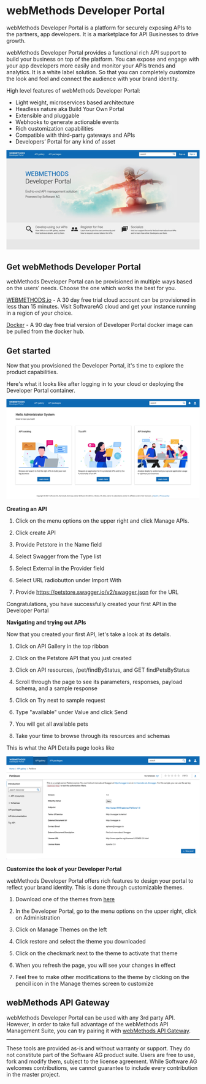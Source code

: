 webMethods Developer Portal
==========================
webMethods Developer Portal is a platform for securely exposing APIs to the partners, app developers. It is a marketplace for API Businesses to drive growth.

webMethods Developer Portal provides a functional rich API support to build your business on top of the platform. You can expose and engage with your app developers more easily and monitor your APIs trends and analytics.  It is a white label solution. So that you can completely customize the look and feel and connect the audience with your brand identity.

High level features of webMethods Developer Portal:

* Light weight, microservices based architecture
* Headless nature aka Build Your Own Portal
* Extensible and pluggable
* Webhooks to generate actionable events
* Rich customization capabilities
* Compatible with third-party gateways and APIs
* Developers’ Portal for any kind of asset

![](images/SignIn_page.jpeg)

Get webMethods Developer Portal
-------------------------------
webMethods Developer Portal can be provisioned in multiple ways based on the users' needs. Choose the one which works the best for you. 

[WEBMETHODS.io](https://www.softwareag.cloud/site/product/webmethods-api.html) -  A 30 day free trial cloud account can be provisioned in less than 15 minutes. Visit SoftwareAG cloud and get your instance running in a region of your choice.

[Docker](https://hub.docker.com/_/softwareag-developer-portal) - A 90 day free trial version of Developer Portal docker image can be pulled from the docker hub.

Get started
---------------
Now that you provisioned the Developer Portal, it's time to explore the product capabilities.

Here's what it looks like after logging in to your cloud or deploying the Developer Portal container.

![](images/welcome_page.png)

**Creating an API**

1. Click on the menu options on the upper right and click Manage APIs.

2. Click create API

3. Provide Petstore in the Name field

4. Select Swagger from the Type list

5. Select External in the Provider field

6. Select URL radiobutton under Import With

7. Provide https://petstore.swagger.io/v2/swagger.json for the URL

Congratulations, you have successfully created your first API in the Developer Portal

**Navigating and trying out APIs**

Now that you created your first API, let's take a look at its details.

1. Click on API Gallery in the top ribbon

2. Click on the Petstore API that you just created

3. Click on API resources, /pet/findByStatus, and GET findPetsByStatus

4. Scroll through the page to see its parameters, responses, payload schema, and a sample response

5. Click on Try next to sample request

6. Type "available" under Value and click Send

7. You will get all available pets

8. Take your time to browse through its resources and schemas

This is what the API Details page looks like

![](images/API_details.png)

**Customize the look of your Developer Portal**

webMethods Developer Portal offers rich features to design your portal to reflect your brand identity. This is done through customizable themes.

1. Download one of the themes from [here](https://github.com/SoftwareAG/webmethods-developer-portal/tree/main/samples/themes)

2. In the Developer Portal, go to the menu options on the upper right, click on Administration

3. Click on Manage Themes on the left

4. Click restore and select the theme you downloaded

5. Click on the checkmark next to the theme to activate that theme

6. When you refresh the page, you will see your changes in effect

7. Feel free to make other modifications to the theme by clicking on the pencil icon in the Manage themes screen to customize

webMethods API Gateway
----------------------
webMethods Developer Portal can be used with any 3rd party API. However, in order to take full advantage of the webMethods API Management Suite, you can try pairing it with [webMethods API Gateway](https://github.com/SoftwareAG/webmethods-api-gateway).
______________________
These tools are provided as-is and without warranty or support. They do not constitute part of the Software AG product suite. Users are free to use, fork and modify them, subject to the license agreement. While Software AG welcomes contributions, we cannot guarantee to include every contribution in the master project.

